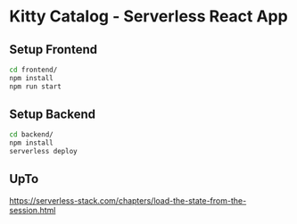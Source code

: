 # Kitty Catalog - Serverless React App

## Setup Frontend

```bash
cd frontend/
npm install
npm run start
```

## Setup Backend

```bash
cd backend/
npm install
serverless deploy
```

## UpTo

https://serverless-stack.com/chapters/load-the-state-from-the-session.html
